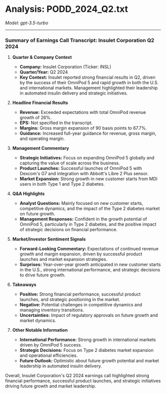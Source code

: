 # Analysis: PODD_2024_Q2.txt

*Model: gpt-3.5-turbo*

---

### Summary of Earnings Call Transcript: Insulet Corporation Q2 2024

1. **Quarter & Company Context**
   - **Company:** Insulet Corporation (Ticker: INSL)
   - **Quarter/Year:** Q2 2024
   - **Key Context:** Insulet reported strong financial results in Q2, driven by the success of their OmniPod 5 and rapid growth in both the U.S. and international markets. Management highlighted their leadership in automated insulin delivery and strategic initiatives.

2. **Headline Financial Results**
   - **Revenue:** Exceeded expectations with total OmniPod revenue growth of 26%.
   - **EPS:** Not specified in the transcript.
   - **Margins:** Gross margin expansion of 90 basis points to 67.7%.
   - **Guidance:** Increased full-year guidance for revenue, gross margin, and operating margin.

3. **Management Commentary**
   - **Strategic Initiatives:** Focus on expanding OmniPod 5 globally and capturing the value of scale across the business.
   - **Product Launches:** Successful launches of OmniPod 5 with Dexcom's G7 and integration with Abbott's Libre 2 Plus sensor.
   - **Market Expansion:** Strong growth in new customer starts from MDI users in both Type 1 and Type 2 diabetes.

4. **Q&A Highlights**
   - **Analyst Questions:** Mainly focused on new customer starts, competitive dynamics, and the impact of the Type 2 diabetes market on future growth.
   - **Management Responses:** Confident in the growth potential of OmniPod 5, particularly in Type 2 diabetes, and the positive impact of strategic decisions on financial performance.

5. **Market/Investor Sentiment Signals**
   - **Forward-Looking Commentary:** Expectations of continued revenue growth and margin expansion, driven by successful product launches and market expansion strategies.
   - **Surprises:** Year-over-year growth anticipated in new customer starts in the U.S., strong international performance, and strategic decisions to drive future growth.

6. **Takeaways**
   - **Positive:** Strong financial performance, successful product launches, and strategic positioning in the market.
   - **Negative:** Potential challenges in competitive dynamics and managing inventory transitions.
   - **Uncertainties:** Impact of regulatory approvals on future growth and market dynamics.

7. **Other Notable Information**
   - **International Performance:** Strong growth in international markets driven by OmniPod 5 success.
   - **Strategic Decisions:** Focus on Type 2 diabetes market expansion and operational efficiencies.
   - **Future Outlook:** Optimistic about future growth potential and market leadership in automated insulin delivery.

Overall, Insulet Corporation's Q2 2024 earnings call highlighted strong financial performance, successful product launches, and strategic initiatives driving future growth and market leadership.